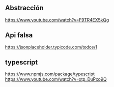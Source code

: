 ## Abstracción
https://www.youtube.com/watch?v=F9TR4EX5kQg

## Api falsa
https://jsonplaceholder.typicode.com/todos/1

## typescript
https://www.npmjs.com/package/typescript
https://www.youtube.com/watch?v=xtp_DuPxo9Q